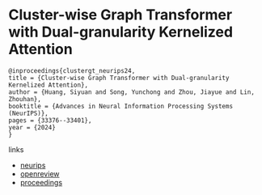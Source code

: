 # Cluster-wise Graph Transformer with Dual-granularity Kernelized Attention

```
@inproceedings{clustergt_neurips24,
title = {Cluster-wise Graph Transformer with Dual-granularity Kernelized Attention},
author = {Huang, Siyuan and Song, Yunchong and Zhou, Jiayue and Lin, Zhouhan},
booktitle = {Advances in Neural Information Processing Systems (NeurIPS)},
pages = {33376--33401},
year = {2024}
}
```

links
- [neurips](https://nips.cc/Conferences/2024/Schedule?showEvent=96721)
- [openreview](https://openreview.net/forum?id=3j2nasmKkP)
- [proceedings](https://papers.nips.cc//paper_files/paper/2024/hash/3a899fa79bc4110bca1eaa6649e9a8fa-Abstract-Conference.html)
